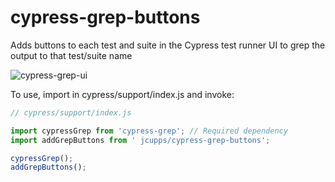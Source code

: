 # cypress-grep-buttons
Adds buttons to each test and suite in the Cypress test runner UI to grep the output to that test/suite name

![cypress-grep-ui](https://user-images.githubusercontent.com/11245717/157295895-41fca029-fb7a-49d3-871c-ce594fe08114.gif)

To use, import in cypress/support/index.js and invoke:
```javascript
// cypress/support/index.js

import cypressGrep from 'cypress-grep'; // Required dependency
import addGrepButtons from ' jcupps/cypress-grep-buttons';

cypressGrep();
addGrepButtons();
```
